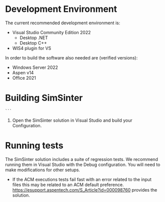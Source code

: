 # Development Environment

The current recommended development environment is:
- Visual Studio Community Edition 2022
    - Desktop .NET
    - Desktop C++
- WIS4 plugin for VS

In order to build the software also needed are (verified versions):
- Windows Server 2022
- Aspen v14
- Office 2021

# Building SimSinter
    ```
1. Open the SimSinter solution in Visual Studio and build your Configuration.

# Running tests

The SimSinter solution includes a suite of regression tests. We recommend running them in Visual Studio with the Debug configuration. 
You will need to make modifications for other setups.

- If the ACM executions tests fail fast with an error related to the input files this may be related to an ACM default preference. https://esupport.aspentech.com/S_Article?id=000098760 provides the solution.
